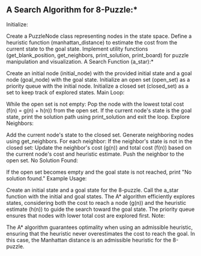 

## A Search Algorithm for 8-Puzzle:*

Initialize:

Create a PuzzleNode class representing nodes in the state space.
Define a heuristic function (manhattan_distance) to estimate the cost from the current state to the goal state.
Implement utility functions (get_blank_position, get_neighbors, print_solution, print_board) for puzzle manipulation and visualization.
A Search Function (a_star):*

Create an initial node (initial_node) with the provided initial state and a goal node (goal_node) with the goal state.
Initialize an open set (open_set) as a priority queue with the initial node.
Initialize a closed set (closed_set) as a set to keep track of explored states.
Main Loop:

While the open set is not empty:
Pop the node with the lowest total cost (f(n) = g(n) + h(n)) from the open set.
If the current node's state is the goal state, print the solution path using print_solution and exit the loop.
Explore Neighbors:

Add the current node's state to the closed set.
Generate neighboring nodes using get_neighbors.
For each neighbor:
If the neighbor's state is not in the closed set:
Update the neighbor's cost (g(n)) and total cost (f(n)) based on the current node's cost and heuristic estimate.
Push the neighbor to the open set.
No Solution Found:

If the open set becomes empty and the goal state is not reached, print "No solution found."
Example Usage:

Create an initial state and a goal state for the 8-puzzle.
Call the a_star function with the initial and goal states.
The A* algorithm efficiently explores states, considering both the cost to reach a node (g(n)) and the heuristic estimate (h(n)) to guide the search toward the goal state. The priority queue ensures that nodes with lower total cost are explored first.
Note:

The A* algorithm guarantees optimality when using an admissible heuristic, ensuring that the heuristic never overestimates the cost to reach the goal. In this case, the Manhattan distance is an admissible heuristic for the 8-puzzle.

